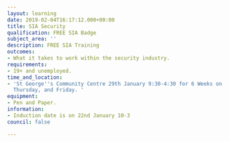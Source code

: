 ```yaml
---
layout: learning
date: 2019-02-04T16:17:12.000+00:00
title: SIA Security
qualification: FREE SIA Badge
subject_area: ''
description: FREE SIA Training
outcomes:
- What it takes to work within the security industry.
requirements:
- 19+ and unemployed.
time_and_location:
- 'St George''s Community Centre 29th January 9:30-4:30 for 6 Weeks on Wednesday,
  Thursday, and Friday. '
equipment:
- Pen and Paper.
information:
- Induction date is on 22nd January 10-3
council: false

---
```

